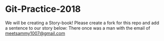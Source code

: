 # Git-Practice-2018
We will be creating a Story-book! Please create a fork for this repo and add a sentence to our story below:
There once was a man with the email of meetsammy1007@gmail.com